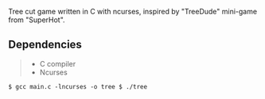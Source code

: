 
Tree cut game written in C with ncurses, inspired by "TreeDude" mini-game from "SuperHot".

## Dependencies

> * C compiler
> * Ncurses

``
$ gcc main.c -lncurses -o tree
$ ./tree
``